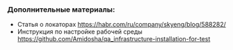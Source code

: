 ### Дополнительные материалы: 


- Статья о локаторах https://habr.com/ru/company/skyeng/blog/588282/ 
- Инструкция по настройке рабочей среды https://github.com/Amidosha/qa_infrastructure-installation-for-test 
